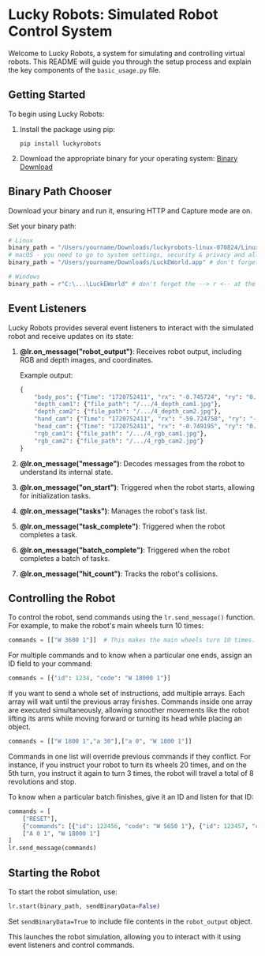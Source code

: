 # Lucky Robots: Simulated Robot Control System

Welcome to Lucky Robots, a system for simulating and controlling virtual robots. This README will guide you through the setup process and explain the key components of the `basic_usage.py` file.

## Getting Started

To begin using Lucky Robots:

1. Install the package using pip:
   ```
   pip install luckyrobots
   ```
2. Download the appropriate binary for your operating system: [Binary Download](https://drive.google.com/drive/folders/15iYXzqFNEg1b2E6Ft1ErwynqBMaa0oOa)

## Binary Path Chooser

Download your binary and run it, ensuring HTTP and Capture mode are on.

Set your binary path:

```python
# Linux
binary_path = "/Users/yourname/Downloads/luckyrobots-linux-070824/Linux_07_08_2024"
# macOS - you need to go to system settings, security & privacy and allow this app to run
binary_path = "/Users/yourname/Downloads/LuckEWorld.app" # don't forget the .app

# Windows
binary_path = r"C:\...\LuckEWorld" # don't forget the --> r <-- at the beginning 
```

## Event Listeners

Lucky Robots provides several event listeners to interact with the simulated robot and receive updates on its state:

1. **@lr.on_message("robot_output")**: Receives robot output, including RGB and depth images, and coordinates.

   Example output:
   ```python
   {
       "body_pos": {"Time": "1720752411", "rx": "-0.745724", "ry": "0.430001", "rz": "0.007442", "tx": "410.410786", "ty": "292.086556", "tz": "0.190011", "file_path": "/.../4_body_pos.txt"},
       "depth_cam1": {"file_path": "/.../4_depth_cam1.jpg"},
       "depth_cam2": {"file_path": "/.../4_depth_cam2.jpg"},
       "hand_cam": {"Time": "1720752411", "rx": "-59.724758", "ry": "-89.132507", "rz": "59.738461", "tx": "425.359645", "ty": "285.063092", "tz": "19.006545", "file_path": "/.../4_hand_cam.txt"},
       "head_cam": {"Time": "1720752411", "rx": "-0.749195", "ry": "0.433544", "rz": "0.010893", "tx": "419.352843", "ty": "292.814832", "tz": "59.460736", "file_path": "/.../4_head_cam.txt"},
       "rgb_cam1": {"file_path": "/.../4_rgb_cam1.jpg"},
       "rgb_cam2": {"file_path": "/.../4_rgb_cam2.jpg"}
   }
   ```

2. **@lr.on_message("message")**: Decodes messages from the robot to understand its internal state.
3. **@lr.on_message("on_start")**: Triggered when the robot starts, allowing for initialization tasks.
4. **@lr.on_message("tasks")**: Manages the robot's task list.
5. **@lr.on_message("task_complete")**: Triggered when the robot completes a task.
6. **@lr.on_message("batch_complete")**: Triggered when the robot completes a batch of tasks.
7. **@lr.on_message("hit_count")**: Tracks the robot's collisions.

## Controlling the Robot

To control the robot, send commands using the `lr.send_message()` function. For example, to make the robot's main wheels turn 10 times:

```python
commands = [["W 3600 1"]]  # This makes the main wheels turn 10 times.
```

For multiple commands and to know when a particular one ends, assign an ID field to your command:

```python
commands = [{"id": 1234, "code": "W 18000 1"}]
```

If you want to send a whole set of instructions, add multiple arrays. Each array will wait until the previous array finishes. Commands inside one array are executed simultaneously, allowing smoother movements like the robot lifting its arms while moving forward or turning its head while placing an object. 

```python
commands = [["W 1800 1","a 30"],["a 0", "W 1800 1"]]
```

Commands in one list will override previous commands if they conflict. For instance, if you instruct your robot to turn its wheels 20 times, and on the 5th turn, you instruct it again to turn 3 times, the robot will travel a total of 8 revolutions and stop.

To know when a particular batch finishes, give it an ID and listen for that ID:

```python
commands = [
    ["RESET"],
    {"commands": [{"id": 123456, "code": "W 5650 1"}, {"id": 123457, "code": "a 30 1"}], "batchID": "123456"},
    ["A 0 1", "W 18000 1"]
]
lr.send_message(commands)
```

## Starting the Robot

To start the robot simulation, use:

```python
lr.start(binary_path, sendBinaryData=False)
```

Set `sendBinaryData=True` to include file contents in the `robot_output` object.

This launches the robot simulation, allowing you to interact with it using event listeners and control commands.
